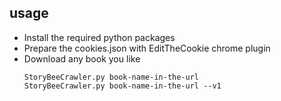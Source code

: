 ## usage
* Install the required python packages
* Prepare the cookies.json with EditTheCookie chrome plugin
* Download any book you like
  ```
  StoryBeeCrawler.py book-name-in-the-url
  StoryBeeCrawler.py book-name-in-the-url --v1
  ```
